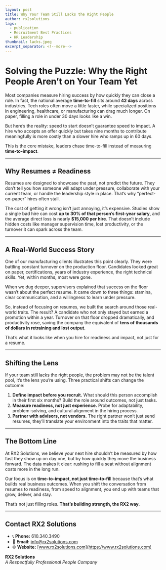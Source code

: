 ```yaml
---
layout: post
title: Why Your Team Still Lacks the Right People
author: rx2solutions
tags:
  - publication
  - Recruitment Best Practices
  - HR Leadership
thumbnail: lacks.jpeg
excerpt_separator: <!--more-->
---
```


# Solving the Puzzle: Why the Right People Aren’t on Your Team Yet

Most companies measure hiring success by how quickly they can close a role. In fact, the national average **time-to-fill** sits around **42 days** across industries. Tech roles often move a little faster, while specialized positions in engineering, <!--more-->healthcare, or manufacturing can drag much longer. On paper, filling a role in under 30 days looks like a win.

But here’s the reality: speed to start doesn’t guarantee speed to impact. A hire who accepts an offer quickly but takes nine months to contribute meaningfully is more costly than a slower hire who ramps up in 60 days.

This is the core mistake, leaders chase time-to-fill instead of measuring **time-to-impact**.

---

## Why Resumes ≠ Readiness

Resumes are designed to showcase the past, not predict the future. They don’t tell you how someone will adapt under pressure, collaborate with your current team, or handle the leadership style in place. That’s why “perfect-on-paper” hires often stall.

The cost of getting it wrong isn’t just annoying, it’s expensive. Studies show a single bad hire can cost **up to 30% of that person’s first-year salary**, and the average direct loss is nearly **$15,000 per hire**. That doesn’t include hidden costs like manager supervision time, lost productivity, or the turnover it can spark across the team.

---

## A Real-World Success Story

One of our manufacturing clients illustrates this point clearly. They were battling constant turnover on the production floor. Candidates looked great on paper, certifications, years of industry experience, the right technical skills. Yet, within months, most were gone.

When we dug deeper, supervisors explained that success on the floor wasn’t about the perfect resume. It came down to three things: stamina, clear communication, and a willingness to learn under pressure.

So, instead of focusing on resumes, we built the search around those real-world traits. The result? A candidate who not only stayed but earned a promotion within a year. Turnover on that floor dropped dramatically, and productivity rose, saving the company the equivalent of **tens of thousands of dollars in retraining and lost output**.

That’s what it looks like when you hire for readiness and impact, not just for a resume.

---

## Shifting the Lens

If your team still lacks the right people, the problem may not be the talent pool, it’s the lens you’re using. Three practical shifts can change the outcome:

1. **Define impact before you recruit.** What should this person accomplish in their first six months? Build the role around outcomes, not just tasks.
2. **Measure readiness, not just experience.** Probe for adaptability, problem-solving, and cultural alignment in the hiring process.
3. **Partner with advisors, not vendors.** The right partner won’t just send resumes, they’ll translate your environment into the traits that matter.

---

## The Bottom Line

At RX2 Solutions, we believe your next hire shouldn’t be measured by how fast they show up on day one, but by how quickly they move the business forward. The data makes it clear: rushing to fill a seat without alignment costs more in the long run.

Our focus is on **time-to-impact, not just time-to-fill** because that’s what builds real business outcomes. When you shift the conversation from resumes to readiness, from speed to alignment, you end up with teams that grow, deliver, and stay.

That’s not just filling roles. **That’s building strength, the RX2 way.**

---
## Contact RX2 Solutions

- 📞 **Phone:** 610.340.3490  
- 📧 **Email:** [info@rx2solutions.com](mailto:info@rx2solutions.com)  
- 🌐 **Website:** [www.rx2solutions.com](https://www.rx2solutions.com)

**RX2 Solutions**  
*A Respectfully Professional People Company*
